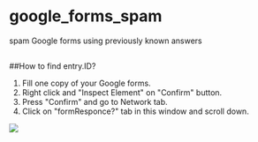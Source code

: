 # google_forms_spam
spam Google forms using previously known answers
##
##How to find entry.ID?
1. Fill one copy of your Google forms.
2. Right click and "Inspect Element" on "Confirm" button.
3. Press "Confirm" and go to Network tab.
4. Click on "formResponce?" tab in this window and scroll down.

![](http://s31.postimg.org/3ytg4fanv/2016_04_25_23_03_38.png)
